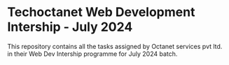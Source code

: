 # Techoctanet Web Development Intership - July 2024 
This repository contains all the tasks assigned by Octanet services pvt ltd. in their Web Dev Intership programme for July 2024 batch.
